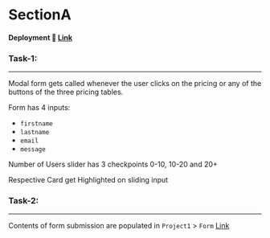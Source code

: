 <h1>SectionA</h1>

####  Deployment 🚀 [Link](https://anup9148680234.github.io/SectionA/)

<h3>Task-1:</h3>

___

Modal form gets called whenever the user clicks on the pricing or any of the buttons of the three pricing tables.

Form has 4 inputs:
* `firstname`
* `lastname`
* `email`
* `message`

Number of Users slider has 3 checkpoints 0-10, 10-20 and 20+ 

Respective Card get Highlighted on sliding input

<h3>Task-2:</h3>

___

Contents of form submission are populated in `Project1` > `Form`  [Link](https://forms.maakeetoo.com/formsdata/138)


